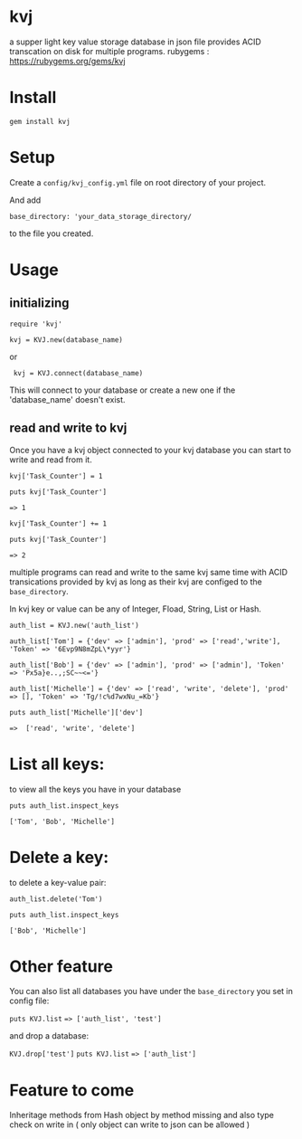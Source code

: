 # kvj
a supper light key value storage database in json file provides ACID transcation on disk for multiple programs.
rubygems : https://rubygems.org/gems/kvj

# Install

```gem install kvj```

# Setup
Create a `config/kvj_config.yml` file on root directory of your project.

And add

```base_directory: 'your_data_storage_directory/```

to the file you created.

# Usage
## initializing
``` require 'kvj' ```

``` kvj = KVJ.new(database_name) ```

or

``` kvj = KVJ.connect(database_name)```

This will connect to your database or create a new one if the 'database_name' doesn't exist.

## read and write to kvj
Once you have a kvj object connected to your kvj database you can start to write and read from it.

``` kvj['Task_Counter'] = 1 ```

``` puts kvj['Task_Counter'] ```

``` => 1 ```

``` kvj['Task_Counter'] += 1 ```

``` puts kvj['Task_Counter'] ```

``` => 2 ```

multiple programs can read and write to the same kvj same time with ACID transications provided by kvj as long as their kvj are configed to the `base_directory`.

In kvj key or value can be any of Integer, Fload, String, List or Hash.

``` auth_list = KVJ.new('auth_list') ```

``` auth_list['Tom'] = {'dev' => ['admin'], 'prod' => ['read','write'], 'Token' => '6Evp9N8mZpL\*yyr'} ```

``` auth_list['Bob'] = {'dev' => ['admin'], 'prod' => ['admin'], 'Token' => 'Px5a}e..,;SC~~<='} ```

``` auth_list['Michelle'] = {'dev' => ['read', 'write', 'delete'], 'prod' => [], 'Token' => 'Tg/!c%d7wxNu_=Kb'} ```

``` puts auth_list['Michelle']['dev'] ```

``` =>  ['read', 'write', 'delete'] ```

# List all keys:
to view all the keys you have in your database

```puts auth_list.inspect_keys```

``` ['Tom', 'Bob', 'Michelle'] ```


# Delete a key:
to delete a key-value pair:

``` auth_list.delete('Tom') ```

```puts auth_list.inspect_keys```

```['Bob', 'Michelle']```



# Other feature

You can also list all databases you have under the `base_directory` you set in config file:

``` puts KVJ.list ```
``` => ['auth_list', 'test'] ```

and drop a database:

``` KVJ.drop['test'] ```
``` puts KVJ.list ```
``` => ['auth_list'] ```

# Feature to come
Inheritage methods from Hash object by method missing and also type check on write in ( only object can write to json can be allowed )



